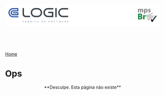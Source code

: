 

![Cabecalho](../ReadMe-Anexos/Cabecalho.png)

<br>
<br>
<br>

[Home](../ReadMe.md)

# Ops

<center>**Desculpe. Esta página não existe**</center>
